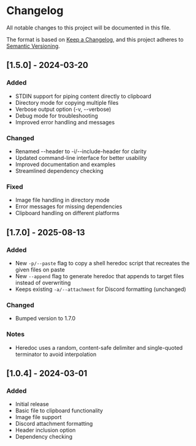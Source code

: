 # Changelog
All notable changes to this project will be documented in this file.

The format is based on [Keep a Changelog](https://keepachangelog.com/en/1.0.0/),
and this project adheres to [Semantic Versioning](https://semver.org/spec/v2.0.0.html).

## [1.5.0] - 2024-03-20
### Added
- STDIN support for piping content directly to clipboard
- Directory mode for copying multiple files
- Verbose output option (-v, --verbose)
- Debug mode for troubleshooting
- Improved error handling and messages

### Changed
- Renamed --header to -i/--include-header for clarity
- Updated command-line interface for better usability
- Improved documentation and examples
- Streamlined dependency checking

### Fixed
- Image file handling in directory mode
- Error messages for missing dependencies
- Clipboard handling on different platforms

## [1.7.0] - 2025-08-13
### Added
- New `-p/--paste` flag to copy a shell heredoc script that recreates the given files on paste
- New `--append` flag to generate heredoc that appends to target files instead of overwriting
- Keeps existing `-a/--attachment` for Discord formatting (unchanged)

### Changed
- Bumped version to 1.7.0

### Notes
- Heredoc uses a random, content-safe delimiter and single-quoted terminator to avoid interpolation

## [1.0.4] - 2024-03-01
### Added
- Initial release
- Basic file to clipboard functionality
- Image file support
- Discord attachment formatting
- Header inclusion option
- Dependency checking 